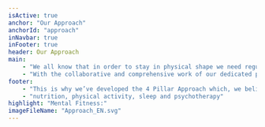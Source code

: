 ```yaml
---
isActive: true
anchor: "Our Approach"
anchorId: "approach"
inNavbar: true
inFooter: true
header: Our Approach
main:
    - "We all know that in order to stay in physical shape we need regular activity. If you want to optimize the results, you need to have good eating and sleeping habits. The brain is no different. Life is constantly throwing obstacles for which we need to assess and react, and if we’re not mentally fit, then we don’t give ourselves the best tools at hand."
    - "With the collaborative and comprehensive work of our dedicated professionals in the fields of nutrition, physical activity, sleep and psychotherapy, we converge to one common goal: Efficiently improve and maintain the system that we define as your Mental Fitness."
footer:
    - "This is why we’ve developed the 4 Pillar Approach which, we believe, encompasses the major factors to help with your"
    - "nutrition, physical activity, sleep and psychotherapy"
highlight: "Mental Fitness:"
imageFileName: "Approach_EN.svg"
---
```


